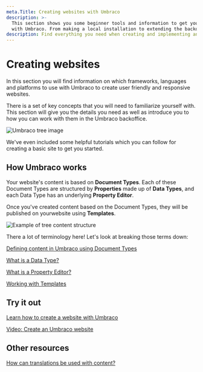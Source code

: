 ```yaml
---
meta.Title: Creating websites with Umbraco
description: >-
  This section shows you some beginner tools and information to get you started
  with Umbraco. From making a local installation to extending the backoffice.
description: Find everything you need when creating and implementing an Umbraco project.
---
```


# Creating websites

In this section you will find information on which frameworks, languages and platforms to use with Umbraco to create user friendly and responsive websites.

There is a set of key concepts that you will need to familiarize yourself with. This section will give you the details you need as well as introduce you to how you can work with them in the Umbraco backoffice.

![Umbraco tree image](images/flexible\_Email\_hero\_780x405px.png)

We've even included some helpful tutorials which you can follow for creating a basic site to get you started.

## How Umbraco works

Your website's content is based on **Document Types**. Each of these Document Types are structured by **Properties** made up of **Data Types**, and each Data Type has an underlying **Property Editor**.

Once you've created content based on the Document Types, they will be published on yourwebsite using **Templates**.

![Example of tree content structure](images/contentstructure.png)

There a lot of terminology here! Let's look at breaking those terms down:

[Defining content in Umbraco using Document Types](../umbraco-cms/fundamentals/data/defining-content.md)

[What is a Data Type?](../umbraco-cms/fundamentals/data/data-types/)

[What is a Property Editor?](../umbraco-cms/fundamentals/backoffice/property-editors/)

[Working with Templates](../umbraco-cms/fundamentals/design/templates/)

## Try it out

[Learn how to create a website with Umbraco](../umbraco-cms/tutorials/creating-a-basic-website/)

[Video: Create an Umbraco website](https://www.youtube.com/watch?v=Yu29dE-0OoI\&list=PLgX62vUaGZsFBcq9eSJ\_178rXgn82sJ-T)

## Other resources

[How can translations be used with content?](../umbraco-cms/fundamentals/backoffice/variants.md)

